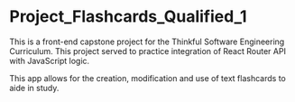 # Project_Flashcards_Qualified_1
This is a front-end capstone project for the Thinkful Software Engineering Curriculum. This project served to practice integration of React Router API with JavaScript logic.

This app allows for the creation, modification and use of text flashcards to aide in study.

